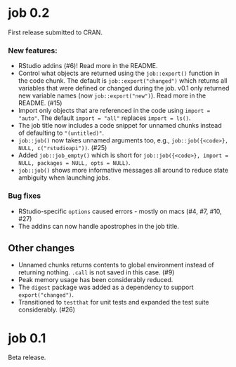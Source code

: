 # job 0.2
First release submitted to CRAN.

### New features:

 * RStudio addins (#6)! Read more in the README.
 * Control what objects are returned using the `job::export()` function in the code chunk. The default is `job::export("changed")` which returns all variables that were defined or changed during the job. v0.1 only returned new variable names (now `job::export("new")`). Read more in the README. (#15)
 * Import only objects that are referenced in the code using `import = "auto"`. The default `import = "all"` replaces `import = ls()`.
 * The job title now includes a code snippet for unnamed chunks instead of defaulting to `"(untitled)"`.
 * `job::job()` now takes unnamed arguments too, e.g., `job::job({<code>}, NULL, c("rstudioapi"))`. (#25)
 * Added `job::job_empty()` which is short for `job::job({<code>}, import = NULL, packages = NULL, opts = NULL)`.
 * `job::job()` shows more informative messages all around to reduce state ambiguity when launching jobs.


### Bug fixes

 * RStudio-specific `options` caused errors - mostly on macs (#4, #7, #10, #27)
 * The addins can now handle apostrophes in the job title.


## Other changes

 * Unnamed chunks returns contents to global environment instead of returning nothing. `.call` is not saved in this case. (#9)
 * Peak memory usage has been considerably reduced.
 * The `digest` package was added as a dependency to support `export("changed")`.
 * Transitioned to `testthat` for unit tests and expanded the test suite considerably. (#26)



# job 0.1
Beta release.
